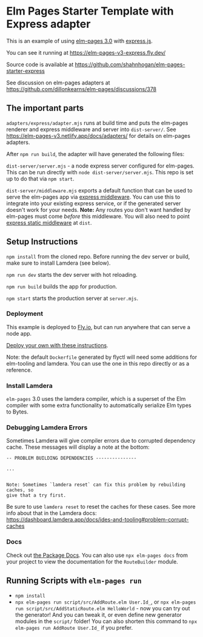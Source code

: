# Elm Pages Starter Template with Express adapter

This is an example of using [elm-pages 3.0](https://github.com/dillonkearns/elm-pages) with [express.js](https://expressjs.com/).

You can see it running at <https://elm-pages-v3-express.fly.dev/>

Source code is available at <https://github.com/shahnhogan/elm-pages-starter-express>

See discussion on elm-pages adapters at <https://github.com/dillonkearns/elm-pages/discussions/378>

## The important parts

`adapters/express/adapter.mjs` runs at build time and puts the elm-pages renderer and express middleware and server into `dist-server/`.
See <https://elm-pages-v3.netlify.app/docs/adapters/> for details on elm-pages adapters.

After `npm run build`, the adapter will have generated the following files:

`dist-server/server.mjs` - a node express server configured for elm-pages.
This can be run directly with `node dist-server/server.mjs`.
This repo is set up to do that via `npm start`.

`dist-server/middleware.mjs` exports a default function that can be used to serve the elm-pages app via [express middleware](https://expressjs.com/en/guide/using-middleware.html).
You can use this to integrate into your existing express service, or if the generated server doesn't work for your needs.
**Note:** Any routes you don't want handled by elm-pages must come _before_ this middleware.
You will also need to point [express static middleware](https://expressjs.com/en/starter/static-files.html) at `dist`.

## Setup Instructions

`npm install` from the cloned repo. Before running the dev server or build, make sure to install Lamdera (see below).

`npm run dev` starts the dev server with hot reloading.

`npm run build` builds the app for production.

`npm start` starts the production server at `server.mjs`.

### Deployment

This example is deployed to [Fly.io](https://fly.io/), but can run anywhere that can serve a node app.

[Deploy your own with these instructions](https://fly.io/docs/languages-and-frameworks/node/).

Note: the default `Dockerfile` generated by flyctl will need some additions for elm-tooling and lamdera.
You can use the one in this repo directly or as a reference.

### Install Lamdera

`elm-pages` 3.0 uses the lamdera compiler, which is a superset of the Elm compiler with some extra functionality to automatically serialize Elm types to Bytes.

### Debugging Lamdera Errors

Sometimes Lamdera will give compiler errors due to corrupted dependency cache. These messages will display a note at the bottom:

```
-- PROBLEM BUILDING DEPENDENCIES ---------------

...


Note: Sometimes `lamdera reset` can fix this problem by rebuilding caches, so
give that a try first.
```

Be sure to use `lamdera reset` to reset the caches for these cases. See more info about that in the Lamdera docs: https://dashboard.lamdera.app/docs/ides-and-tooling#problem-corrupt-caches

### Docs

Check out [the Package Docs](https://package.elm-lang.org/packages/dillonkearns/elm-pages/latest/). You can also use `npx elm-pages docs` from your project to view the documentation for the `RouteBuilder` module.

## Running Scripts with `elm-pages run`

- `npm install`
- `npx elm-pages run script/src/AddRoute.elm User.Id_`, or `npx elm-pages run script/src/AddStaticRoute.elm HelloWorld` - now you can try out the generator! And you can tweak it, or even define new generator modules in the `script/` folder! You can also shorten this command to `npx elm-pages run AddRoute User.Id_` if you prefer.
